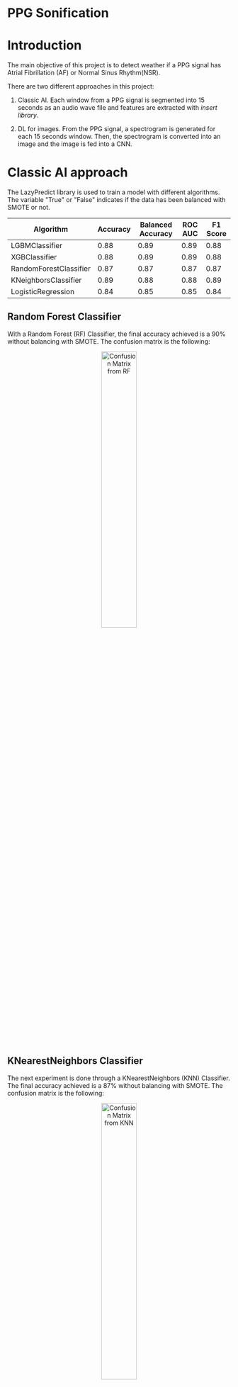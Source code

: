 # PPG Sonification

# Introduction
The main objective of this project is to detect weather if a PPG signal has Atrial Fibrillation (AF) or Normal Sinus Rhythm(NSR). 

There are two different approaches in this project:
1. Classic AI.
Each window  from a PPG signal is segmented into 15 seconds as an audio wave file and features are extracted with *insert library*. 

2. DL for images. From the PPG signal, a spectrogram is generated for each 15 seconds window. Then, the spectrogram is converted into an image and the image is fed into a CNN. 

# Classic AI approach
The LazyPredict library is used to train a model with different algorithms. The variable "True" or "False" indicates if the data has been balanced with SMOTE or not. 

| Algorithm | Accuracy | Balanced Accuracy | ROC AUC | F1 Score |
|-----------|----------|-------------------|---------|----------|
| LGBMClassifier | 0.88 | 0.89 | 0.89 | 0.88 | 
| XGBClassifier | 0.88 | 0.89 | 0.89 | 0.88 |
| RandomForestClassifier | 0.87 | 0.87 | 0.87 | 0.87 |
| KNeighborsClassifier | 0.89 | 0.88 | 0.88 | 0.89 |
| LogisticRegression | 0.84 | 0.85 | 0.85 | 0.84 |

## Random Forest Classifier
With a Random Forest (RF) Classifier, the final accuracy achieved is a 90% without balancing with SMOTE. The confusion matrix is the following:

<p align="center">
    <img src="./results_ppg_sonification_classifiers/cm_knn_False.png"
        alt="Confusion Matrix from RF"
        width="40%"
        heigth="40%">
</p>

## KNearestNeighbors Classifier
The next experiment is done through a KNearestNeighbors (KNN) Classifier. The final accuracy achieved is a 87% without balancing with SMOTE. The confusion matrix is the following:

<p align="center">
    <img src="./results_ppg_sonification_classifiers/cm_knn_False.png"
        alt="Confusion Matrix from KNN"
        width="40%"
        heigth="40%">
</p>

With a KNN we are able to extract some explainability through analysis of the feature importance. The following plot shows the feature importance of the KNN model:

<p align="center">
    <img src="./results_ppg_sonification_classifiers/feature_importance_knn_False.png"
        alt="Feature importance from KNN"
        width="40%"
        heigth="40%">
</p>

## LG and LGBM Classifiers

<p align="center">

| Algorithm | Accuracy |
|-----------|----------|
| LGBMClassifier | 89.15% |
| GBClassifier | 88.66% |

</p>

Confusion matrix from both classifiers are the following:
<p align="center">
    <img src="./results_ppg_sonification_classifiers/cm_lgbm_gb_False.png"
        alt="Confusion Matrix from LGBM"
        width="80%"
        heigth="70%">
</p>

Then, we have been able to also extract feature importance for both models. The following plots shows the feature importance of the LGBM and GB model:

<p align="center">
    <img src="./results_ppg_sonification_classifiers/feature_importance_lgbm_False.png"
     alt="Feature importance from LGBM"
     width="40%"
     heigth="40%">
    <img src="./results_ppg_sonification_classifiers/feature_importance_gb_False.png"
     alt="Feature importance from GB"
     width="40%"
     heigth="40%">
 </p>

# DL with Images approach

For this approach, several images are obtained from each PPG signal when this is segmented. The images obtained and used to perform this evaluation have the following appearance:

<p align="center">
    <img src="./results_cnn/dataset_images.png"
        alt="Images obtained from the PPG signal to perform the AF analysis"
        width="100%"
        heigth="100%">
</p>

## Network architecture - CNN

We are applying a simple yet effective CNN with just one convolutional layer to explore the explainability of it and how is the network working to classify those images into having AF or NSR.

Here we have the network's architecture:

<p align="center">
    <img src="./results_cnn/model_architecture.png"
        alt="Images obtained from the PPG signal to perform the AF analysis"
        width="90%"
        heigth="90%">
</p>
Here we have the network detailed layer by layer:

<p align="center">

|Layer (type) |     Output Shape     |  Param # |
|-------------|----------------------|----------|
|    Conv2d-1 |  [-1, 16, 222, 222]  |   448    |
|      ReLU-2 |  [-1, 16, 222, 222]  |    0     |
| MaxPool2d-3 | [-1, 16, 111, 111]   |    0     |
| Dropout2d-4 |[-1, 16, 111, 111]    |    0     |
|   Flatten-5 |         [-1, 16]     |    0     |
|    Linear-6 |         [-1, 1]      |    17    |
|      ReLU-7 |        [-1, 1]       |    0     |
|    Linear-8 |      [-1, 16]        |    32    |
|   Flatten-9 |     [-1, 16]         |    0     |
|   Linear-10 |     [-1, 1]          |    17    |
|     ReLU-11 |    [-1, 1]           |    0     |
|   Linear-12 |  [-1, 16]            |    32    |
|     CBAM-19 |[-1, 16, 111, 111]    |     0    |
|   Linear-20 |       [-1, 256]      |50,467,072|
|     ReLU-21 |      [-1, 256]       |     0    |
| ropout2d-22 |     [-1, 256]        |     0    |

</p>
*Forward/backward pass size (MB): 20.03*

*Params size (MB): 192.52*

*Estimated Total Size (MB): 213.12*

## Training evolution

Hence, after running the network for 50 epochs we obtain the following training and validation results in terms of accuracy:

<p align="center">
    <img src="./results_cnn/accuracy-train-val-50epochs.png"
        alt="Images obtained from the PPG signal to perform the AF analysis"
        width="50%"
        heigth="50%">
</p>

The evolution of training, validation and test are in [here](./results_cnn/50-epochs-train.txt). 
At the end, the Accuracy obtained when testing for 50 epochs is a 95.20%. Which is shown to be more precise than the experiments performed over the features extracted of the PPG signals.

## Attention!

As we have only one convolutional layer, we can use the CBAM block (as shown in the network's architecture) to obtain the explainability of the CNN and see which has been the focus when classifying the network. 

<p align="center">
    <img src="./results_cnn/attention-results-50epochs.png"
        alt="Images obtained from the PPG signal to perform the AF analysis"
        width="100%"
        heigth="100%">
</p>
